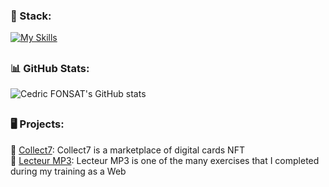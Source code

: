 ### 🚀  Stack: 
[![My Skills](https://skillicons.dev/icons?i=stackoverflow,react-native,tailwind,supabase,vercel,symfony,github,electron)](https://skillicons.dev)
##
### 📊 GitHub Stats:
![Cedric FONSAT's GitHub stats](https://github-readme-stats.vercel.app/api?username=cedricfonsat&show_icons=true&theme=radical&title_color=blue)
##
### 🖥️  Projects:
<!-- Proudly created with GPRM ( https://gprm.itsvg.in ) -->
🔗 [Collect7](https://github.com/CedricFonsat/col7_front): Collect7 is a marketplace of digital cards NFT <br/>
🔗 [Lecteur MP3](https://github.com/CedricFonsat/LecteurMP3): Lecteur MP3 is one of the many exercises that I completed during my training as a Web <br/>
